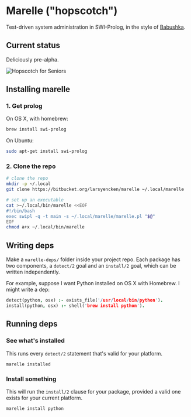 # Marelle ("hopscotch")

Test-driven system administration in SWI-Prolog, in the style of [Babushka](https://github.com/babushka/babushka).

## Current status

Deliciously pre-alpha.

![Hopscotch for Seniors](https://bytebucket.org/larsyencken/marelle/wiki/img/HopscotchForSeniors.jpg)

## Installing marelle

### 1. Get prolog

On OS X, with homebrew:

```bash
brew install swi-prolog
```

On Ubuntu:

```bash
sudo apt-get install swi-prolog
```

### 2. Clone the repo

```bash
# clone the repo
mkdir -p ~/.local
git clone https://bitbucket.org/larsyencken/marelle ~/.local/marelle

# set up an executable
cat >~/.local/bin/marelle <<EOF
#!/bin/bash
exec swipl -q -t main -s ~/.local/marelle/marelle.pl "$@"
EOF
chmod a+x ~/.local/bin/marelle
```

## Writing deps

Make a `marelle-deps/` folder inside your project repo. Each package has two components, a `detect/2` goal and an `install/2` goal, which can be written independently.

For example, suppose I want Python installed on OS X with Homebrew. I might write a dep:

```prolog
detect(python, osx) :- exists_file('/usr/local/bin/python').
install(python, osx) :- shell('brew install python').
```

## Running deps

### See what's installed

This runs every `detect/2` statement that's valid for your platform.

`marelle installed`

### Install something

This will run the `install/2` clause for your package, provided a valid one exists for your current platform.

`marelle install python`
